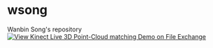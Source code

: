 # wsong
Wanbin Song's repository
[![View Kinect Live 3D Point-Cloud matching Demo on File Exchange](https://www.mathworks.com/matlabcentral/images/matlab-file-exchange.svg)](https://kr.mathworks.com/matlabcentral/fileexchange/54245-kinect-live-3d-point-cloud-matching-demo)
